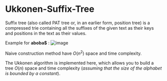 # Ukkonen-Suffix-Tree
Suffix tree (also called PAT tree or, in an earlier form, position tree) is a compressed trie containing all the suffixes of the given text as their keys and positions in the text as their values.

Example for **aboba$** :
![image](https://github.com/Tnirpps/Ukkonen-Suffix-Tree/assets/87409111/3705e9fb-2352-4044-9b8f-a77b39dd7c68)

Naive construction method have $`O(n^2) `$ space and time complexity.

The Ukkonen algorithm is implemented here, which allows you to build a tree $`O(n) `$ space and time complexity (*assuming that the size of the alphabet is bounded by a constant*).
